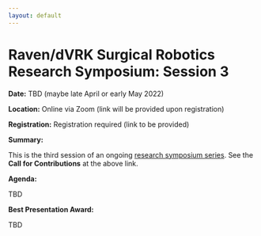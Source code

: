 ```yaml
---
layout: default
---
```


# Raven/dVRK Surgical Robotics Research Symposium: Session 3

**Date:**  TBD (maybe late April or early May 2022)

**Location:** Online via Zoom (link will be provided upon registration)

**Registration:** Registration required (link to be provided)

**Summary:**

This is the third session of an ongoing [research symposium series](../crtk-2021-research-symposium.md).
See the **Call for Contributions** at the above link.

**Agenda:**

TBD

**Best Presentation Award:**

TBD
